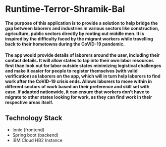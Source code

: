 # Runtime-Terror-Shramik-Bal

#### The purpose of this application is to provide a solution to help bridge the gap between laborers and industries in various sectors like construction, agriculture, public sectors directly by rooting out middle men. It is inspired by the difficulty faced by the migrant workers while travelling back to their hometowns during the CoVID-19 pandemic.
#### The app would provide details of laborers around the user, including their contact details. It will allow states to tap into their own labor resources first than look out for labor outside states minimizing logistical challenges and make it easier for people to register themselves (with valid verification) as laborers on the app, which will in turn help laborers to find work after the CoVID-19 crisis ends. Allows laborers to move within in different sectors of work based on their preference and skill set with ease. If adapted nationwide, it can ensure that workers don’t have to migrate to other states looking for work, as they can find work in their respective areas itself. 


## Technology Stack

+ Ionic (frontend)
+ Spring boot (backend)
+ IBM Cloud HB2 Instance

